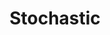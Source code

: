 ---
types: "word"

title: "Stochastic"

categories: ['']

tags: ['Stochastic']

arabic: 'عشوائية'

arexps: []

enwords: ['Stochastic']

enexps: []

arlexicons: 'ع'

enlexicons: 'S'

authors: ['Ruqayya Roshdy']

translators: ['']

citations: 'العربية والذكاء الاصطناعي'

sources: 'مركز الملك عبدالله بن عبدالعزيز الدولي لخدمة اللغة العربية'

word: "true"

slug: ""
---
